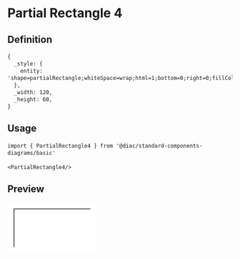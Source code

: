 # Partial Rectangle 4

## Definition

```
{
  _style: { 
    entity: 'shape=partialRectangle;whiteSpace=wrap;html=1;bottom=0;right=0;fillColor=none;',
  },
  _width: 120,
  _height: 60,
}
```

## Usage

```
import { PartialRectangle4 } from '@diac/standard-components-diagrams/basic'

<PartialRectangle4/>
```

## Preview

<img src="./partial-rectangle-4.png" width="200"/>
